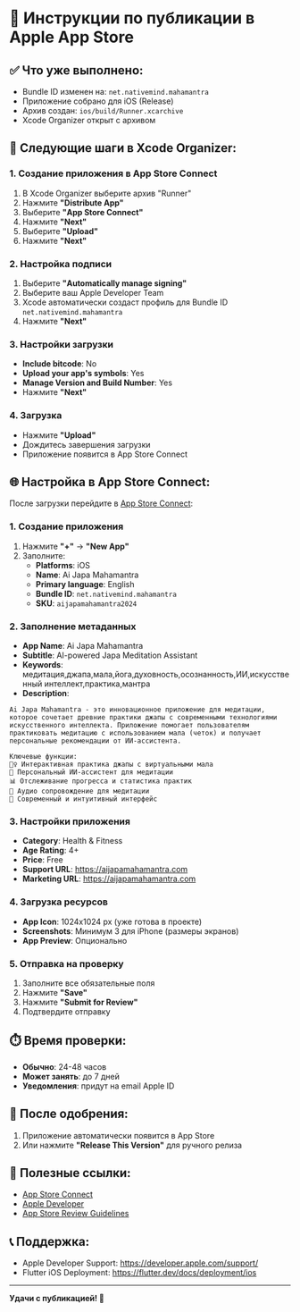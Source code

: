 # 🚀 Инструкции по публикации в Apple App Store

## ✅ Что уже выполнено:
- Bundle ID изменен на: `net.nativemind.mahamantra`
- Приложение собрано для iOS (Release)
- Архив создан: `ios/build/Runner.xcarchive`
- Xcode Organizer открыт с архивом

## 📱 Следующие шаги в Xcode Organizer:

### 1. Создание приложения в App Store Connect
1. В Xcode Organizer выберите архив "Runner"
2. Нажмите **"Distribute App"**
3. Выберите **"App Store Connect"**
4. Нажмите **"Next"**
5. Выберите **"Upload"**
6. Нажмите **"Next"**

### 2. Настройка подписи
1. Выберите **"Automatically manage signing"**
2. Выберите ваш Apple Developer Team
3. Xcode автоматически создаст профиль для Bundle ID `net.nativemind.mahamantra`
4. Нажмите **"Next"**

### 3. Настройки загрузки
- **Include bitcode**: No
- **Upload your app's symbols**: Yes
- **Manage Version and Build Number**: Yes
- Нажмите **"Next"**

### 4. Загрузка
- Нажмите **"Upload"**
- Дождитесь завершения загрузки
- Приложение появится в App Store Connect

## 🌐 Настройка в App Store Connect:

После загрузки перейдите в [App Store Connect](https://appstoreconnect.apple.com):

### 1. Создание приложения
1. Нажмите **"+"** → **"New App"**
2. Заполните:
   - **Platforms**: iOS
   - **Name**: Ai Japa Mahamantra
   - **Primary language**: English
   - **Bundle ID**: `net.nativemind.mahamantra`
   - **SKU**: `aijapamahamantra2024`

### 2. Заполнение метаданных
- **App Name**: Ai Japa Mahamantra
- **Subtitle**: AI-powered Japa Meditation Assistant
- **Keywords**: медитация,джапа,мала,йога,духовность,осознанность,ИИ,искусственный интеллект,практика,мантра
- **Description**: 
```
Ai Japa Mahamantra - это инновационное приложение для медитации, которое сочетает древние практики джапы с современными технологиями искусственного интеллекта. Приложение помогает пользователям практиковать медитацию с использованием мала (четок) и получает персональные рекомендации от ИИ-ассистента.

Ключевые функции:
🧘‍♀️ Интерактивная практика джапы с виртуальными мала
🤖 Персональный ИИ-ассистент для медитации
📊 Отслеживание прогресса и статистика практик
🎵 Аудио сопровождение для медитации
📱 Современный и интуитивный интерфейс
```

### 3. Настройки приложения
- **Category**: Health & Fitness
- **Age Rating**: 4+
- **Price**: Free
- **Support URL**: https://aijapamahamantra.com
- **Marketing URL**: https://aijapamahamantra.com

### 4. Загрузка ресурсов
- **App Icon**: 1024x1024 px (уже готова в проекте)
- **Screenshots**: Минимум 3 для iPhone (размеры экранов)
- **App Preview**: Опционально

### 5. Отправка на проверку
1. Заполните все обязательные поля
2. Нажмите **"Save"**
3. Нажмите **"Submit for Review"**
4. Подтвердите отправку

## ⏱️ Время проверки:
- **Обычно**: 24-48 часов
- **Может занять**: до 7 дней
- **Уведомления**: придут на email Apple ID

## 🎉 После одобрения:
1. Приложение автоматически появится в App Store
2. Или нажмите **"Release This Version"** для ручного релиза

## 🔗 Полезные ссылки:
- [App Store Connect](https://appstoreconnect.apple.com)
- [Apple Developer](https://developer.apple.com)
- [App Store Review Guidelines](https://developer.apple.com/app-store/review/guidelines/)

## 📞 Поддержка:
- Apple Developer Support: https://developer.apple.com/support/
- Flutter iOS Deployment: https://flutter.dev/docs/deployment/ios

---
**Удачи с публикацией! 🚀**
